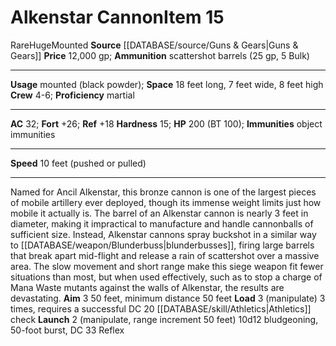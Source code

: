 ﻿---
ac: '32'
fortitude: '+26'
hardness: '15'
hp: '200'
id: '20'
item_category: Siege Weapons
land_speed: '10'
level: '15'
max_speed: '10'
name: Alkenstar Cannon
price: 12,000 gp
rarity: Rare
reflex: '+18'
size: Huge
source: '[[DATABASE/source/Guns & Gears|Guns & Gears]]'
trait:
- '[[DATABASE/trait/Mounted|Mounted]]'
- '[[DATABASE/trait/Rare|Rare]]'
type: Siege Weapon
usage: mounted (black powder)

---
# Alkenstar Cannon<span class="item-type">Item 15</span>

<span class="trait-rare item-trait">Rare</span><span class="trait-size item-trait">Huge</span><span class="item-trait">Mounted</span>
**Source** [[DATABASE/source/Guns & Gears|Guns & Gears]]
**Price** 12,000 gp; **Ammunition** scattershot barrels (25 gp, 5 Bulk)

---
**Usage** mounted (black powder); **Space** 18 feet long, 7 feet wide, 8 feet high
**Crew** 4-6; **Proficiency** martial

---
**AC** 32; **Fort** +26; **Ref** +18
**Hardness** 15; **HP** 200 (BT 100); **Immunities** object immunities

---
**Speed** 10 feet (pushed or pulled)

---
Named for Ancil Alkenstar, this bronze cannon is one of the largest pieces of mobile artillery ever deployed, though its immense weight limits just how mobile it actually is. The barrel of an Alkenstar cannon is nearly 3 feet in diameter, making it impractical to manufacture and handle cannonballs of sufficient size. Instead, Alkenstar cannons spray buckshot in a similar way to [[DATABASE/weapon/Blunderbuss|blunderbusses]], firing large barrels that break apart mid-flight and release a rain of scattershot over a massive area. The slow movement and short range make this siege weapon fit fewer situations than most, but when used effectively, such as to stop a charge of Mana Waste mutants against the walls of Alkenstar, the results are devastating.
 **Aim** <span class="action-icon">3</span> 50 feet, minimum distance 50 feet 
**Load** <span class="action-icon">3</span> (manipulate) 3 times, requires a successful DC 20 [[DATABASE/skill/Athletics|Athletics]] check 
**Launch** <span class="action-icon">2</span> (manipulate, range increment 50 feet) 10d12 bludgeoning, 50-foot burst, DC 33 Reflex